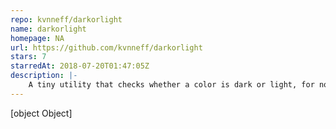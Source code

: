 ```yaml
---
repo: kvnneff/darkorlight
name: darkorlight
homepage: NA
url: https://github.com/kvnneff/darkorlight
stars: 7
starredAt: 2018-07-20T01:47:05Z
description: |-
    A tiny utility that checks whether a color is dark or light, for node.js or the browser.
---
```


[object Object]
